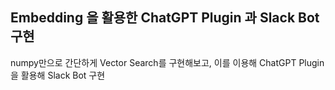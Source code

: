 ## Embedding 을 활용한 ChatGPT Plugin 과 Slack Bot 구현

numpy만으로 간단하게 Vector Search를 구현해보고, 이를 이용해 ChatGPT Plugin을 활용해 Slack Bot 구현